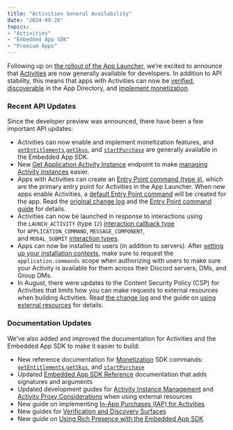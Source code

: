 ```yaml
---
title: "Activities General Availability"
date: "2024-09-26"
topics:
- "Activities"
- "Embedded App SDK"
- "Premium Apps"
---
```


Following up on [the rollout of the App Launcher](https://discord.com/blog/discover-more-ways-to-play-with-apps-now-anywhere-on-discord), we’re excited to announce that [Activities](/docs/activities/overview) are now generally available for developers. In addition to API stability, this means that apps with Activities can now be [verified](https://support-dev.discord.com/hc/en-us/articles/23926564536471-How-Do-I-Get-My-App-Verified), [discoverable](/docs/discovery/enabling-discovery) in the App Directory, and [implement monetization](/docs/monetization/overview).

### Recent API Updates

Since the developer preview was announced, there have been a few important API updates:

- Activities can now enable and implement monetization features, and [`getEntitlements`](/docs/developer-tools/embedded-app-sdk#getentitlements),[`getSkus`](/docs/developer-tools/embedded-app-sdk#getskus), and [`startPurchase`](/docs/developer-tools/embedded-app-sdk#startpurchase) are generally available in the Embedded App SDK.
- New [Get Application Activity Instance](/docs/resources/application#get-application-activity-instance) endpoint to make [managing Activity instances](/docs/activities/development-guides/multiplayer-experience#activity-instance-management) easier.
- Apps with Activities can create an [Entry Point command (type `4`)](/docs/interactions/application-commands#entry-point-commands), which are the primary entry point for Activities in the App Launcher. When new apps enable Activities, a [default Entry Point command](/docs/interactions/application-commands#default-entry-point-command) will be created for the app. Read the [original change log](/docs/change-log#entry-point-commands) and the [Entry Point command guide](/docs/activities/development-guides/user-actions#setting-up-an-entry-point-command) for details.
- Activities can now be launched in response to interactions using the `LAUNCH_ACTIVITY` (type `12`) [interaction callback type](/docs/interactions/receiving-and-responding#interaction-response-object-interaction-callback-type) for `APPLICATION_COMMAND`, `MESSAGE_COMPONENT`, and `MODAL_SUBMIT` [interaction types](/docs/interactions/receiving-and-responding#interaction-object-interaction-type).
- Apps can now be installed to users (in addition to servers). After [setting up your installation contexts](/docs/resources/application#setting-supported-installation-contexts), make sure to request the `application.commands` scope when authorizing with users to make sure your Activity is available for them across their Discord servers, DMs, and Group DMs.
- In August, there were updates to the Content Security Policy (CSP) for Activities that limits how you can make requests to external resources when building Activities. Read [the change log](/docs/change-log#activities-proxy-csp-update) and the guide on [using external resources](/docs/activities/development-guides/networking#using-external-resources) for details.

### Documentation Updates

We’ve also added and improved the documentation for Activities and the Embedded App SDK to make it easier to build:

- New reference documentation for [Monetization](/docs/monetization/overview) SDK commands: [`getEntitlements`](/docs/developer-tools/embedded-app-sdk#getentitlements),[`getSkus`](/docs/developer-tools/embedded-app-sdk#getskus), and [`startPurchase`](/docs/developer-tools/embedded-app-sdk#startpurchase)
- Updated [Embedded App SDK Reference](/docs/developer-tools/embedded-app-sdk) documentation that adds signatures and arguments
- Updated development guides for [Activity Instance Management](/docs/activities/development-guides/multiplayer-experience#activity-instance-management) and [Activity Proxy Considerations](/docs/activities/development-guides/networking#activity-proxy-considerations) when using external resources
- New guide on implementing [In-App Purchases (IAP) for Activities](/docs/monetization/implementing-iap-for-activities)
- New guides for [Verification and Discovery Surfaces](/docs/discovery/overview)
- New guide on [Using Rich Presence with the Embedded App SDK](/docs/rich-presence/using-with-the-embedded-app-sdk)
